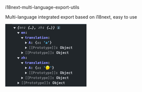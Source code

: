i18next-multi-language-export-utils

Multi-language integrated export based on i18next, easy to use

![demo.png](src%2Fdemo.png)
